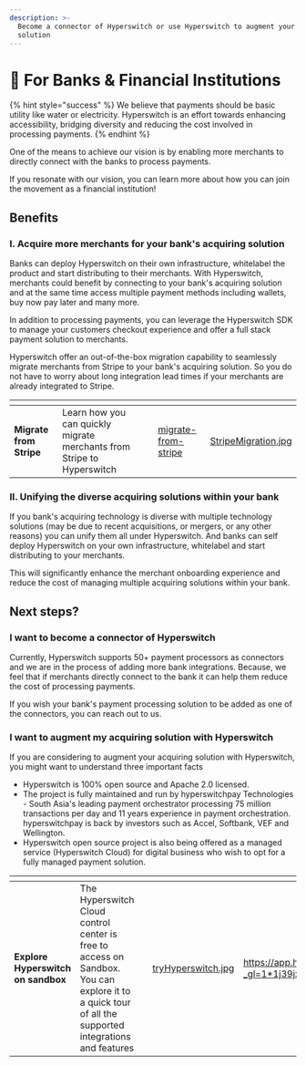 ```yaml
---
description: >-
  Become a connector of Hyperswitch or use Hyperswitch to augment your acquiring
  solution
---
```


# 🏦 For Banks & Financial Institutions

{% hint style="success" %}
We believe that payments should be basic utility like water or electricity. Hyperswitch is an effort towards enhancing accessibility, bridging diversity and reducing the cost involved in processing payments.
{% endhint %}

One of the means to achieve our vision is by enabling more merchants to directly connect with the banks to process payments.

If you resonate with our vision, you can learn more about how you can join the movement as a financial institution!

## Benefits

### I. Acquire more merchants for your bank's acquiring solution

Banks can deploy Hyperswitch on their own infrastructure, whitelabel the product and start distributing to their merchants. With Hyperswitch, merchants could benefit by connecting to your bank's acquiring solution and at the same time access multiple payment methods including wallets, buy now pay later and many more.

In addition to processing payments, you can leverage the Hyperswitch SDK to manage your customers checkout experience and offer a full stack payment solution to merchants.

Hyperswitch offer an out-of-the-box migration capability to seamlessly migrate merchants from Stripe to your bank's acquiring solution. So you do not have to worry about long integration lead times if your merchants are already integrated to Stripe.

<table data-card-size="large" data-view="cards"><thead><tr><th></th><th></th><th></th><th data-hidden data-card-target data-type="content-ref"></th><th data-hidden data-card-cover data-type="files"></th></tr></thead><tbody><tr><td><strong>Migrate from Stripe</strong></td><td>Learn how you can quickly migrate merchants from Stripe to Hyperswitch</td><td></td><td><a href="../hyperswitch-pay-cloud/quickstart/migrate-from-stripe/">migrate-from-stripe</a></td><td><a href="../.gitbook/assets/StripeMigration.jpg">StripeMigration.jpg</a></td></tr></tbody></table>

### II. Unifying the diverse acquiring solutions within your bank

If you bank's acquiring technology is diverse with multiple technology solutions (may be due to recent acquisitions, or mergers, or any other reasons) you can unify them all under Hyperswitch. And banks can self deploy Hyperswitch on your own infrastructure, whitelabel and start distributing to your merchants.

This will significantly enhance the merchant onboarding experience and reduce the cost of managing multiple acquiring solutions within your bank.

## Next steps?

### I want to become a connector of Hyperswitch

Currently, Hyperswitch supports 50+ payment processors as connectors and we are in the process of adding more bank integrations. Because, we feel that if merchants directly connect to the bank it can help them reduce the cost of processing payments.

If you wish your bank's payment processing solution to be added as one of the connectors, you can reach out to us.

### I want to augment my acquiring solution with Hyperswitch

If you are considering to augment your acquiring solution with Hyperswitch, you might want to understand three important facts

* Hyperswitch is 100% open source and Apache 2.0 licensed.
* The project is fully maintained and run by hyperswitchpay Technologies - South Asia's leading payment orchestrator processing 75 million transactions per day and 11 years experience in payment orchestration. hyperswitchpay is back by investors such as Accel, Softbank, VEF and Wellington.
* Hyperswitch open source project is also being offered as a managed service (Hyperswitch Cloud) for digital business who wish to opt for a fully managed payment solution.

<table data-card-size="large" data-view="cards"><thead><tr><th></th><th></th><th></th><th data-hidden data-card-cover data-type="files"></th><th data-hidden data-card-target data-type="content-ref"></th></tr></thead><tbody><tr><td><strong>Explore Hyperswitch on sandbox</strong></td><td>The Hyperswitch Cloud control center is free to access on Sandbox. You can explore it to a quick tour of all the supported integrations and features</td><td></td><td><a href="../.gitbook/assets/tryHyperswitch.jpg">tryHyperswitch.jpg</a></td><td><a href="https://app.hyperswitchpay.com/register?_gl=1*1j39jxb*_ga*MTYzNTE0Mjg1LjE3MDEwOTAxODQ.*_ga_1X38KQVJ1S*MTcwMjA0MDc0NS4zMS4xLjE3MDIwNDQ2OTIuMjguMC4w">https://app.hyperswitchpay.com/register?_gl=1*1j39jxb*_ga*MTYzNTE0Mjg1LjE3MDEwOTAxODQ.*_ga_1X38KQVJ1S*MTcwMjA0MDc0NS4zMS4xLjE3MDIwNDQ2OTIuMjguMC4w</a></td></tr></tbody></table>
